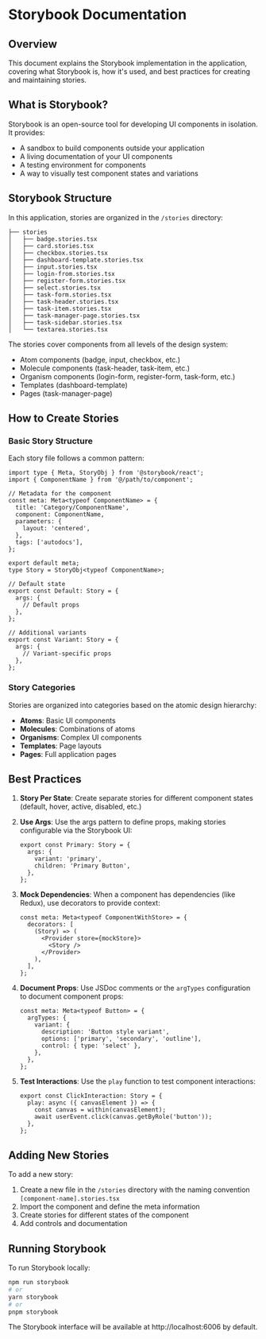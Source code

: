 # Storybook Documentation

## Overview

This document explains the Storybook implementation in the application, covering what Storybook is, how it's used, and best practices for creating and maintaining stories.

## What is Storybook?

Storybook is an open-source tool for developing UI components in isolation. It provides:
- A sandbox to build components outside your application
- A living documentation of your UI components
- A testing environment for components
- A way to visually test component states and variations

## Storybook Structure

In this application, stories are organized in the `/stories` directory:

```
├── stories
│   ├── badge.stories.tsx
│   ├── card.stories.tsx
│   ├── checkbox.stories.tsx
│   ├── dashboard-template.stories.tsx
│   ├── input.stories.tsx
│   ├── login-from.stories.tsx
│   ├── register-form.stories.tsx
│   ├── select.stories.tsx
│   ├── task-form.stories.tsx
│   ├── task-header.stories.tsx
│   ├── task-item.stories.tsx
│   ├── task-manager-page.stories.tsx
│   ├── task-sidebar.stories.tsx
│   └── textarea.stories.tsx
```

The stories cover components from all levels of the design system:
- Atom components (badge, input, checkbox, etc.)
- Molecule components (task-header, task-item, etc.)
- Organism components (login-form, register-form, task-form, etc.)
- Templates (dashboard-template)
- Pages (task-manager-page)

## How to Create Stories

### Basic Story Structure

Each story file follows a common pattern:

```tsx
import type { Meta, StoryObj } from '@storybook/react';
import { ComponentName } from '@/path/to/component';

// Metadata for the component
const meta: Meta<typeof ComponentName> = {
  title: 'Category/ComponentName',
  component: ComponentName,
  parameters: {
    layout: 'centered',
  },
  tags: ['autodocs'],
};

export default meta;
type Story = StoryObj<typeof ComponentName>;

// Default state
export const Default: Story = {
  args: {
    // Default props
  },
};

// Additional variants
export const Variant: Story = {
  args: {
    // Variant-specific props
  },
};
```

### Story Categories

Stories are organized into categories based on the atomic design hierarchy:
- **Atoms**: Basic UI components
- **Molecules**: Combinations of atoms
- **Organisms**: Complex UI components
- **Templates**: Page layouts
- **Pages**: Full application pages

## Best Practices

1. **Story Per State**: Create separate stories for different component states (default, hover, active, disabled, etc.)

2. **Use Args**: Use the args pattern to define props, making stories configurable via the Storybook UI:
   ```tsx
   export const Primary: Story = {
     args: {
       variant: 'primary',
       children: 'Primary Button',
     },
   };
   ```

3. **Mock Dependencies**: When a component has dependencies (like Redux), use decorators to provide context:
   ```tsx
   const meta: Meta<typeof ComponentWithStore> = {
     decorators: [
       (Story) => (
         <Provider store={mockStore}>
           <Story />
         </Provider>
       ),
     ],
   };
   ```

4. **Document Props**: Use JSDoc comments or the `argTypes` configuration to document component props:
   ```tsx
   const meta: Meta<typeof Button> = {
     argTypes: {
       variant: {
         description: 'Button style variant',
         options: ['primary', 'secondary', 'outline'],
         control: { type: 'select' },
       },
     },
   };
   ```

5. **Test Interactions**: Use the `play` function to test component interactions:
   ```tsx
   export const ClickInteraction: Story = {
     play: async ({ canvasElement }) => {
       const canvas = within(canvasElement);
       await userEvent.click(canvas.getByRole('button'));
     },
   };
   ```

## Adding New Stories

To add a new story:

1. Create a new file in the `/stories` directory with the naming convention `[component-name].stories.tsx`
2. Import the component and define the meta information
3. Create stories for different states of the component
4. Add controls and documentation

## Running Storybook

To run Storybook locally:

```bash
npm run storybook
# or
yarn storybook
# or
pnpm storybook
```

The Storybook interface will be available at http://localhost:6006 by default.